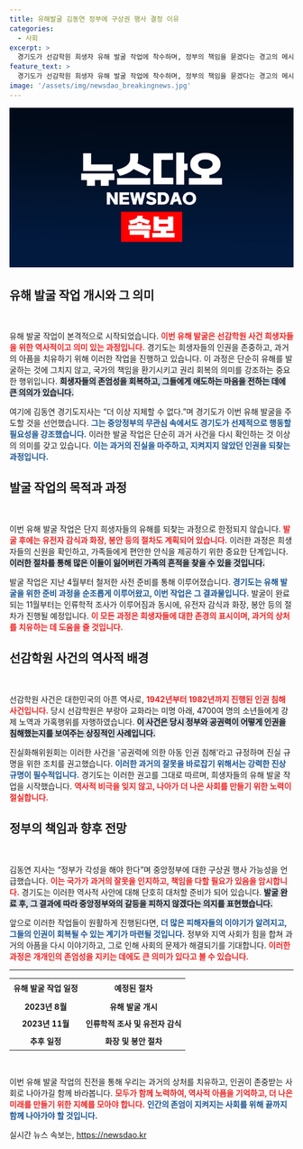 ```yaml
---
title: 유해발굴 김동연 정부에 구상권 행사 결정 이유
categories:
  - 사회
excerpt: >
  경기도가 선감학원 희생자 유해 발굴 작업에 착수하며, 정부의 책임을 묻겠다는 경고의 메시지를 전했습니다. 11월부터 유전자 감식과 화장 등 절차가 진행될 예정인데, 이는 인권 침해의 역사를 되짚으며 국가의 폭력이 사라지는 미래를 염원하는 과정입니다.
feature_text: >
  경기도가 선감학원 희생자 유해 발굴 작업에 착수하며, 정부의 책임을 묻겠다는 경고의 메시지를 전했습니다. 11월부터 유전자 감식과 화장 등 절차가 진행될 예정인데, 이는 인권 침해의 역사를 되짚으며 국가의 폭력이 사라지는 미래를 염원하는 과정입니다.
image: '/assets/img/newsdao_breakingnews.jpg'
---
```


<p><img src="/assets/img/newsdao_breakingnews.jpg" alt="bookingtag 속보" /></p>

<h2 data-ke-size="size26">유해 발굴 작업 개시와 그 의미</h2>

<p data-ke-size="size16">&nbsp;</p>

<p>유해 발굴 작업이 본격적으로 시작되었습니다. <b><span style="color: #ee2323;">이번 유해 발굴은 선감학원 사건 희생자들을 위한 역사적이고 의미 있는 과정입니다.</span></b> 경기도는 희생자들의 인권을 존중하고, 과거의 아픔을 치유하기 위해 이러한 작업을 진행하고 있습니다. 이 과정은 단순히 유해를 발굴하는 것에 그치지 않고, 국가의 책임을 환기시키고 권리 회복의 의미를 강조하는 중요한 행위입니다. <b><span style="background-color: #21538527;">희생자들의 존엄성을 회복하고, 그들에게 애도하는 마음을 전하는 데에 큰 의의가 있습니다.</span></b></p>

<p>여기에 김동연 경기도지사는 “더 이상 지체할 수 없다.”며 경기도가 이번 유해 발굴을 주도할 것을 선언했습니다. <b><span style="color: #1a5490;">그는 중앙정부의 무관심 속에서도 경기도가 선제적으로 행동할 필요성을 강조했습니다.</span></b> 이러한 발굴 작업은 단순히 과거 사건을 다시 확인하는 것 이상의 의미를 갖고 있습니다. <b><span style="color: #1a5490;">이는 과거의 진실을 마주하고, 지켜지지 않았던 인권을 되찾는 과정입니다.</span></b></p>

<h2 data-ke-size="size26">발굴 작업의 목적과 과정</h2>

<p data-ke-size="size16">&nbsp;</p>

<p>이번 유해 발굴 작업은 단지 희생자들의 유해를 되찾는 과정으로 한정되지 않습니다. <b><span style="color: #ee2323;">발굴 후에는 유전자 감식과 화장, 봉안 등의 절차도 계획되어 있습니다.</span></b> 이러한 과정은 희생자들의 신원을 확인하고, 가족들에게 편안한 안식을 제공하기 위한 중요한 단계입니다. <b><span style="background-color: #21538527;">이러한 절차를 통해 많은 이들이 잃어버린 가족의 흔적을 찾을 수 있을 것입니다.</span></b> </p>

<p>발굴 작업은 지난 4월부터 철저한 사전 준비를 통해 이루어졌습니다. <b><span style="color: #1a5490;">경기도는 유해 발굴을 위한 준비 과정을 순조롭게 이루어왔고, 이번 작업은 그 결과물입니다.</span></b> 발굴이 완료되는 11월부터는 인류학적 조사가 이루어짐과 동시에, 유전자 감식과 화장, 봉안 등의 절차가 진행될 예정입니다. <b><span style="color: #ee2323;">이 모든 과정은 희생자들에 대한 존경의 표시이며, 과거의 상처를 치유하는 데 도움을 줄 것입니다.</span></b></p>

<h2 data-ke-size="size26">선감학원 사건의 역사적 배경</h2>

<p data-ke-size="size16">&nbsp;</p>

<p>선감학원 사건은 대한민국의 아픈 역사로, <b><span style="color: #ee2323;">1942년부터 1982년까지 진행된 인권 침해 사건입니다.</span></b> 당시 선감학원은 부랑아 교화라는 미명 아래, 4700여 명의 소년들에게 강제 노역과 가혹행위를 자행하였습니다. <b><span style="background-color: #21538527;">이 사건은 당시 정부와 공권력이 어떻게 인권을 침해했는지를 보여주는 상징적인 사례입니다.</span></b> </p>

<p>진실화해위원회는 이러한 사건을 '공권력에 의한 아동 인권 침해'라고 규정하며 진실 규명을 위한 조치를 권고했습니다. <b><span style="color: #1a5490;">이러한 과거의 잘못을 바로잡기 위해서는 강력한 진상 규명이 필수적입니다.</span></b> 경기도는 이러한 권고를 그대로 따르며, 희생자들의 유해 발굴 작업을 시작했습니다. <b><span style="color: #ee2323;">역사적 비극을 잊지 않고, 나아가 더 나은 사회를 만들기 위한 노력이 절실합니다.</span></b></p>

<h2 data-ke-size="size26">정부의 책임과 향후 전망</h2>

<p data-ke-size="size16">&nbsp;</p>

<p>김동연 지사는 “정부가 각성을 해야 한다”며 중앙정부에 대한 구상권 행사 가능성을 언급했습니다. <b><span style="color: #ee2323;">이는 국가가 과거의 잘못을 인지하고, 책임을 다할 필요가 있음을 암시합니다.</span></b> 경기도는 이러한 역사적 사안에 대해 단호히 대처할 준비가 되어 있습니다. <b><span style="background-color: #21538527;">발굴 완료 후, 그 결과에 따라 중앙정부와의 갈등을 피하지 않겠다는 의지를 표현했습니다.</span></b></p>

<p>앞으로 이러한 작업들이 원활하게 진행된다면, <b><span style="color: #1a5490;">더 많은 피해자들의 이야기가 알려지고, 그들의 인권이 회복될 수 있는 계기가 마련될 것입니다.</span></b> 정부와 지역 사회가 힘을 합쳐 과거의 아픔을 다시 이야기하고, 그로 인해 사회의 문제가 해결되기를 기대합니다. <b><span style="color: #ee2323;">이러한 과정은 개개인의 존엄성을 지키는 데에도 큰 의미가 있다고 볼 수 있습니다.</span></b></p>

<hr>

<table style="width:100%;">
  <tr>
    <td style="text-align: center; height: 30px;"><b>유해 발굴 작업 일정</b></td>
    <td style="text-align: center; height: 30px;"><b>예정된 절차</b></td>
  </tr>
  <tr>
    <td style="text-align: center; height: 25px;"><b>2023년 8월</b></td>
    <td style="text-align: center; height: 25px;"><b>유해 발굴 개시</b></td>
  </tr>
  <tr>
    <td style="text-align: center; height: 25px;"><b>2023년 11월</b></td>
    <td style="text-align: center; height: 25px;"><b>인류학적 조사 및 유전자 감식</b></td>
  </tr>
  <tr>
    <td style="text-align: center; height: 25px;"><b>추후 일정</b></td>
    <td style="text-align: center; height: 25px;"><b>화장 및 봉안 절차</b></td>
  </tr>
</table>

<p data-ke-size="size16">&nbsp;</p>

<p>이번 유해 발굴 작업의 진전을 통해 우리는 과거의 상처를 치유하고, 인권이 존중받는 사회로 나아가길 함께 바라봅니다. <b><span style="color: #ee2323;">모두가 함께 노력하여, 역사적 아픔을 기억하고, 더 나은 미래를 만들기 위한 지혜를 모아야 합니다.</span></b> <b><span style="color: #1a5490;">인간의 존엄이 지켜지는 사회를 위해 끝까지 함께 나아가야 할 것입니다.</span></b></p>
실시간 뉴스 속보는, <a href="https://newsdao.kr" rel="dofollow">https://newsdao.kr</a>


